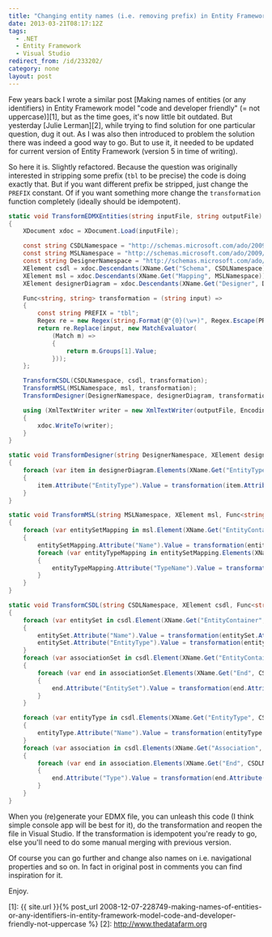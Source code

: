```yaml
---
title: "Changing entity names (i.e. removing prefix) in Entity Framework's EDMX in batch"
date: 2013-03-21T08:17:12Z
tags:
  - .NET
  - Entity Framework
  - Visual Studio
redirect_from: /id/233202/
category: none
layout: post
---
```

Few years back I wrote a similar post [Making names of entities (or any identifiers) in Entity Framework model "code and developer friendly" (= not uppercase)][1], but as the time goes, it's now little bit outdated. But yesterday [Julie Lerman][2], while trying to find solution for one particular question, dug it out. As I was also then introduced to problem the solution there was indeed a good way to go. But to use it, it needed to be updated for current version of Entity Framework (version 5 in time of writing).

<!-- excerpt -->

So here it is. Slightly refactored. Because the question was originally interested in stripping some prefix (`tbl` to be precise) the code is doing exactly that. But if you want different prefix be stripped, just change the `PREFIX` constant. Of if you want something more change the `transformation` function completely (ideally should be idempotent).

```csharp
static void TransformEDMXEntities(string inputFile, string outputFile)
{
	XDocument xdoc = XDocument.Load(inputFile);

	const string CSDLNamespace = "http://schemas.microsoft.com/ado/2009/11/edm";
	const string MSLNamespace = "http://schemas.microsoft.com/ado/2009/11/mapping/cs";
	const string DesignerNamespace = "http://schemas.microsoft.com/ado/2009/11/edmx";
	XElement csdl = xdoc.Descendants(XName.Get("Schema", CSDLNamespace)).First();
	XElement msl = xdoc.Descendants(XName.Get("Mapping", MSLNamespace)).First();
	XElement designerDiagram = xdoc.Descendants(XName.Get("Designer", DesignerNamespace)).First();

	Func<string, string> transformation = (string input) =>
	{
		const string PREFIX = "tbl";
		Regex re = new Regex(string.Format(@"{0}(\w+)", Regex.Escape(PREFIX)), RegexOptions.None);
		return re.Replace(input, new MatchEvaluator(
			(Match m) =>
			{
				return m.Groups[1].Value;
			}));
	};

	TransformCSDL(CSDLNamespace, csdl, transformation);
	TransformMSL(MSLNamespace, msl, transformation);
	TransformDesigner(DesignerNamespace, designerDiagram, transformation);

	using (XmlTextWriter writer = new XmlTextWriter(outputFile, Encoding.Default))
	{
		xdoc.WriteTo(writer);
	}
}

static void TransformDesigner(string DesignerNamespace, XElement designerDiagram, Func<string, string> transformation)
{
	foreach (var item in designerDiagram.Elements(XName.Get("EntityTypeShape", DesignerNamespace)))
	{
		item.Attribute("EntityType").Value = transformation(item.Attribute("EntityType").Value);
	}
}

static void TransformMSL(string MSLNamespace, XElement msl, Func<string, string> transformation)
{
	foreach (var entitySetMapping in msl.Element(XName.Get("EntityContainerMapping", MSLNamespace)).Elements(XName.Get("EntitySetMapping", MSLNamespace)))
	{
		entitySetMapping.Attribute("Name").Value = transformation(entitySetMapping.Attribute("Name").Value);
		foreach (var entityTypeMapping in entitySetMapping.Elements(XName.Get("EntityTypeMapping", MSLNamespace)))
		{
			entityTypeMapping.Attribute("TypeName").Value = transformation(entityTypeMapping.Attribute("TypeName").Value);
		}
	}
}

static void TransformCSDL(string CSDLNamespace, XElement csdl, Func<string, string> transformation)
{
	foreach (var entitySet in csdl.Element(XName.Get("EntityContainer", CSDLNamespace)).Elements(XName.Get("EntitySet", CSDLNamespace)))
	{
		entitySet.Attribute("Name").Value = transformation(entitySet.Attribute("Name").Value);
		entitySet.Attribute("EntityType").Value = transformation(entitySet.Attribute("EntityType").Value);
	}
	foreach (var associationSet in csdl.Element(XName.Get("EntityContainer", CSDLNamespace)).Elements(XName.Get("AssociationSet", CSDLNamespace)))
	{
		foreach (var end in associationSet.Elements(XName.Get("End", CSDLNamespace)))
		{
			end.Attribute("EntitySet").Value = transformation(end.Attribute("EntitySet").Value);
		}
	}

	foreach (var entityType in csdl.Elements(XName.Get("EntityType", CSDLNamespace)))
	{
		entityType.Attribute("Name").Value = transformation(entityType.Attribute("Name").Value);
	}
	foreach (var association in csdl.Elements(XName.Get("Association", CSDLNamespace)))
	{
		foreach (var end in association.Elements(XName.Get("End", CSDLNamespace)))
		{
			end.Attribute("Type").Value = transformation(end.Attribute("Type").Value);
		}
	}
}
```

When you (re)generate your EDMX file, you can unleash this code (I think simple console app will be best for it), do the transformation and reopen the file in Visual Studio. If the transformation is idempotent you're ready to go, else you'll need to do some manual merging with previous version.

Of course you can go further and change also names on i.e. navigational properties and so on. In fact in original post in comments you can find inspiration for it.

Enjoy.

[1]: {{ site.url }}{% post_url 2008-12-07-228749-making-names-of-entities-or-any-identifiers-in-entity-framework-model-code-and-developer-friendly-not-uppercase %}
[2]: http://www.thedatafarm.org